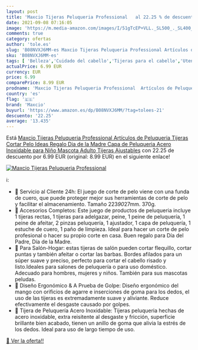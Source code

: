 ```yaml
---
layout: post
title: 'Maxcio Tijeras Peluqueria Professional   al 22.25 % de descuento'
date: 2021-09-08 07:16:05
image: 'https://m.media-amazon.com/images/I/51gTcEP+VLL._SL500_._SL400_.jpg'
comments: true
category: ofertas
author: 'tole.es'
slug: 'B08NVXJ6MM-es Maxcio Tijeras Peluqueria Professional Artículos de...'
sku: 'B08NVXJ6MM-es'
tags: [ 'Belleza','Cuidado del cabello','Tijeras para el cabello','Utensilios para corte de pelo','maxcio','tijeras', ]
actualPrice: 6.99 EUR
currency: EUR
price: 6.99
comparePrice: 8.99 EUR
prodname: 'Maxcio Tijeras Peluqueria Professional  Artículos de Peluqueria  Tijeras Cortar Pelo  Ideas Regalo Dia de la Madre  Capa de Peluqueria  Acero Inoxidable para Niño Mascota Adulto Tijeras Ajustables'
country: 'es'
flag: '🇪🇸'
brand: 'Maxcio'
buyurl: 'https://www.amazon.es/dp/B08NVXJ6MM/?tag=tolees-21'
descuento: '22.25'
average: '13.435'
---
```


Está [Maxcio Tijeras Peluqueria Professional  Artículos de Peluqueria  Tijeras Cortar Pelo  Ideas Regalo Dia de la Madre  Capa de Peluqueria  Acero Inoxidable para Niño Mascota Adulto Tijeras Ajustables](https://www.amazon.es/dp/B08NVXJ6MM/?tag=tolees-21) con 22.25 de descuento por 6.99 EUR (original: 8.99 EUR) en el siguiente enlace!

[![Maxcio Tijeras Peluqueria Professional  ](https://m.media-amazon.com/images/I/51gTcEP+VLL._SL500_._SL400_.jpg)](https://www.amazon.es/dp/B08NVXJ6MM/?tag=tolees-21)

ℹ️:

- 💈 Servicio al Cliente 24h: El juego de corte de pelo viene con una funda de cuero, que puede proteger mejor sus herramientas de corte de pelo y facilitar el almacenamiento. Tamaño 223*90*27mm. 370g.
- 💈 Accesorios Completos: Este juego de productos de peluqueria incluye 1 tijeras rectas, 1 tijeras para adelgazar, peine, 1 peine de peluquería, 1 peine de afeitar, 2 pinzas peluquería, 1 ajustador, 1 capa de peluquería, 1 estuche de cuero, 1 paño de limpieza. Ideal para hacer un corte de pelo profesional o hacer su propio corte en casa. Buen regalo para Día del Padre, Día de la Madre.
- 💈 Para Salón-Hogar: estas tijeras de salón pueden cortar flequillo, cortar puntas y también afeitar o cortar las barbas. Bordes afilados para un súper suave y preciso, perfecto para cortar el cabello risado y listo.Ideales para salones de peluquería o para uso doméstico. Adecuado para hombres, mujeres y niños. También para sus mascotas peludas.
- 💈 Diseño Ergonómico & A Prueba de Golpe: Diseño ergonómico del mango con orificios de agarre e inserciones de goma para los dedos, el uso de las tijeras es extremadamente suave y aliviante. Reduce efectivamente el desgaste causado por golpes.
- 💈 Tijera de Peluquería Acero Inoxidable: Tijeras peluqueria hechas de acero inoxidable, extra reisitente al desgaste y fricción, superficie brillante bien acabado, tienen un anillo de goma que alivia la estrés de los dedos. Ideal para uso de largo tiempo de uso.

[🛒 Ver la oferta!!](https://www.amazon.es/dp/B08NVXJ6MM/?tag=tolees-21)

